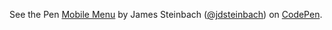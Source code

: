 <div style="height:400px">
  <p data-height="400" data-theme-id="0" data-slug-hash="ryecg" data-default-tab="result" data-user="jdsteinbach" data-embed-version="2" data-pen-title="Mobile Menu" class="codepen">See the Pen <a rel="noreferrer noopener nofollow" target="_blank" href="https://codepen.io/jdsteinbach/pen/ryecg/">Mobile Menu</a> by James Steinbach (<a rel="noreferrer noopener nofollow" target="_blank" href="https://codepen.io/jdsteinbach">@jdsteinbach</a>) on <a rel="noreferrer noopener nofollow" target="_blank" href="https://codepen.io">CodePen</a>.</p>
</div>
